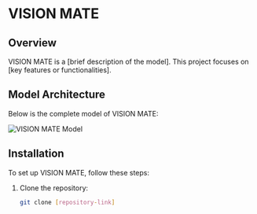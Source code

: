 # VISION MATE

## Overview
VISION MATE is a [brief description of the model]. This project focuses on [key features or functionalities].

## Model Architecture
Below is the complete model of VISION MATE:

![VISION MATE Model](https://github.com/user-attachments/assets/17078ca5-b9c6-4d42-b65c-580805e6fb10)

## Installation
To set up VISION MATE, follow these steps:
1. Clone the repository:
   ```sh
   git clone [repository-link]
